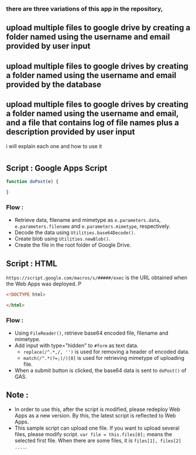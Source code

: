 ### there are three variations of this app in the repository, 
## upload multiple files to google drive by creating a folder named using the username and email provided by user input
## upload multiple files to google drives by creating a folder named using the username and email provided by the database
## upload multiple files to google drives by creating a folder named using the username and email, and a file that contains log of file names plus a description provided by user input

i will explain each one and how to use it
#


## Script : Google Apps Script
~~~javascript
function doPost(e) {

}
~~~

### Flow :
- Retrieve data, filename and mimetype as ``e.parameters.data``, ``e.parameters.filename`` and ``e.parameters.mimetype``, respectively.
- Decode the data using ``Utilities.base64Decode()``.
- Create blob using ``Utilities.newBlob()``.
- Create the file in the root folder of Google Drive.

## Script : HTML
``https://script.google.com/macros/s/#####/exec`` is the URL obtained when the Web Apps was deployed. P

~~~html
<!DOCTYPE html>

</html>
~~~

### Flow :
- Using ``FileReader()``, retrieve base64 encoded file, filename and mimetype.
- Add input with type="hidden" to ``#form`` as text data.
    - ``replace(/^.*,/, '')`` is used for removing a header of encoded data.
    - ``match(/^.*(?=;)/)[0]`` is used for retrieving mimetype of uploading file.
- When a submit button is clicked, the base64 data is sent to ``doPost()`` of GAS.

## Note :
- In order to use this, after the script is modified, please redeploy Web Apps as a new version. By this, the latest script is reflected to Web Apps.
- This sample script can upload one file. If you want to upload several files, please modify script.  ``var file = this.files[0];`` means the selected first file. When there are some files, it is ``files[1], files[2] ....``.
